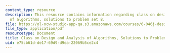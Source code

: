 ```yaml
---
content_type: resource
description: This resource contains information regarding class on design and analysis
  of algorithms, solutions to problem set 8.
file: https://ol-ocw-studio-app-qa.s3.amazonaws.com/courses/6-046j-design-and-analysis-of-algorithms-spring-2015/e75cb61dde1769d9d9ea22069b5ce2c4_MIT6_046JS15_pset8sols.pdf
file_type: application/pdf
resourcetype: Document
title: Class on Design and Analysis of Algorithms, Solutions to Problem Set 8
uid: e75cb61d-de17-69d9-d9ea-22069b5ce2c4
---
```

